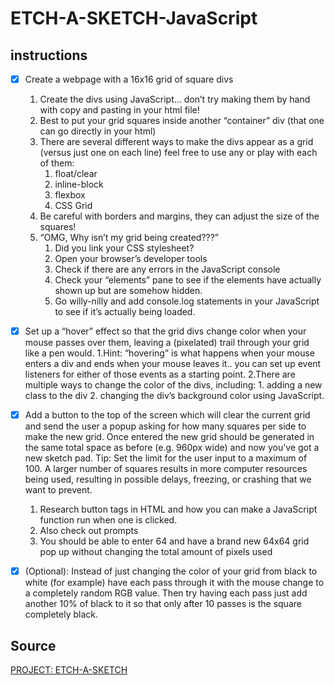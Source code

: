 # ETCH-A-SKETCH-JavaScript
## instructions
- [x] Create a webpage with a 16x16 grid of square divs
    1. Create the divs using JavaScript… don’t try making them by hand with copy and pasting in your html file!
    2. Best to put your grid squares inside another “container” div (that one can go directly in your html)
    3. There are several different ways to make the divs appear as a grid (versus just one on each line) feel free to use any or play with each of them:
       1. float/clear
       2. inline-block
       3. flexbox
       4. CSS Grid
    4. Be careful with borders and margins, they can adjust the size of the squares!
    5. “OMG, Why isn’t my grid being created???”
        1. Did you link your CSS stylesheet?
        2. Open your browser’s developer tools
        3. Check if there are any errors in the JavaScript console
        4. Check your “elements” pane to see if the elements have actually shown up but are somehow hidden.
        5. Go willy-nilly and add console.log statements in your JavaScript to see if it’s actually being loaded.
- [x] Set up a “hover” effect so that the grid divs change color when your mouse passes over them, leaving a (pixelated) trail through your grid like a pen would.
  1.Hint: “hovering” is what happens when your mouse enters a div and ends when your mouse leaves it.. you can set up event listeners for either of those events as a starting point.
  2.There are multiple ways to change the color of the divs, including:
      1. adding a new class to the div
      2. changing the div’s background color using JavaScript.
- [x] Add a button to the top of the screen which will clear the current grid and send the user a popup asking for how many squares per side to make the new grid. Once entered the new grid should be generated in the same total space as before (e.g. 960px wide) and now you’ve got a new sketch pad. Tip: Set the limit for the user input to a maximum of 100. A larger number of squares results in more computer resources being used, resulting in possible delays, freezing, or crashing that we want to prevent.
    1. Research button tags in HTML and how you can make a JavaScript function run when one is clicked.
    2. Also check out prompts
    3. You should be able to enter 64 and have a brand new 64x64 grid pop up without changing the total amount of pixels used
- [x] (Optional): Instead of just changing the color of your grid from black to white (for example) have each pass through it with the mouse change to a completely random RGB value. Then try having each pass just add another 10% of black to it so that only after 10 passes is the square completely black.


## Source

[PROJECT: ETCH-A-SKETCH](https://www.theodinproject.com/paths/foundations/courses/foundations/lessons/etch-a-sketch-project)
